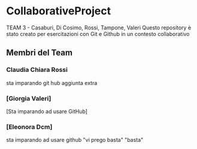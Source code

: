# CollaborativeProject
TEAM 3 - Casaburi, Di Cosimo, Rossi, Tampone, Valeri
Questo repository è stato creato per esercitazioni con Git e Github in un contesto collaborativo
## Membri del Team

### Claudia Chiara Rossi
sta imparando git hub
aggiunta extra
### [Giorgia Valeri]
[Sta imparando ad usare GitHub]

### [Eleonora Dcm]
sta imparando ad usare github
"vi prego basta" 
"basta" 
